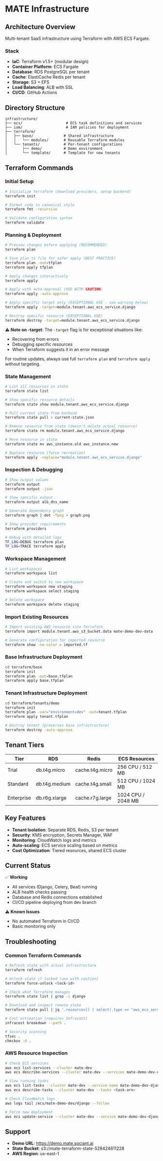 # MATE Infrastructure

## Architecture Overview

Multi-tenant SaaS infrastructure using Terraform with AWS ECS Fargate.

### Stack
- **IaC**: Terraform v1.5+ (modular design)
- **Container Platform**: ECS Fargate
- **Database**: RDS PostgreSQL per tenant
- **Cache**: ElastiCache Redis per tenant
- **Storage**: S3 + EFS
- **Load Balancing**: ALB with SSL
- **CI/CD**: GitHub Actions

## Directory Structure

```
infrastructure/
├── ecs/                    # ECS task definitions and services
├── iam/                    # IAM policies for deployment
├── terraform/
│   ├── base/              # Shared infrastructure
│   │   └── modules/       # Reusable Terraform modules
│   └── tenants/           # Per-tenant configurations
│       ├── demo/          # Demo environment
│       └── template/      # Template for new tenants
```

## Terraform Commands

### Initial Setup
```bash
# Initialize Terraform (download providers, setup backend)
terraform init

# Format code to canonical style
terraform fmt -recursive

# Validate configuration syntax
terraform validate
```

### Planning & Deployment
```bash
# Preview changes before applying (RECOMMENDED)
terraform plan

# Save plan to file for safer apply (BEST PRACTICE)
terraform plan -out=tfplan
terraform apply tfplan

# Apply changes interactively
terraform apply

# Apply with auto-approval (USE WITH CAUTION)
terraform apply -auto-approve

# Apply specific target only (EXCEPTIONAL USE - see warning below)
terraform apply -target=module.tenant.aws_ecs_service.django

# Destroy specific resource (EXCEPTIONAL USE)
terraform destroy -target=module.tenant.aws_ecs_service.django
```

⚠️ **Note on -target**: The `-target` flag is for exceptional situations like:
- Recovering from errors
- Debugging specific resources
- When Terraform suggests it in an error message

For routine updates, always use full `terraform plan` and `terraform apply` without targeting.

### State Management
```bash
# List all resources in state
terraform state list

# Show specific resource details
terraform state show module.tenant.aws_ecs_service.django

# Pull current state from backend
terraform state pull > current-state.json

# Remove resource from state (doesn't delete actual resource)
terraform state rm module.tenant.aws_ecs_service.django

# Move resource in state
terraform state mv aws_instance.old aws_instance.new

# Replace resource (force recreation)
terraform apply -replace="module.tenant.aws_ecs_service.django"
```

### Inspection & Debugging
```bash
# Show output values
terraform output
terraform output -json

# Show specific output
terraform output alb_dns_name

# Generate dependency graph
terraform graph | dot -Tpng > graph.png

# Show provider requirements
terraform providers

# Debug with detailed logs
TF_LOG=DEBUG terraform plan
TF_LOG=TRACE terraform apply
```

### Workspace Management
```bash
# List workspaces
terraform workspace list

# Create and switch to new workspace
terraform workspace new staging
terraform workspace select staging

# Delete workspace
terraform workspace delete staging
```

### Import Existing Resources
```bash
# Import existing AWS resource into Terraform
terraform import module.tenant.aws_s3_bucket.data mate-demo-dev-data

# Generate configuration for imported resource
terraform show -no-color > imported.tf
```

### Base Infrastructure Deployment
```bash
cd terraform/base
terraform init
terraform plan -out=base.tfplan
terraform apply base.tfplan
```

### Tenant Infrastructure Deployment
```bash
cd terraform/tenants/demo
terraform init
terraform plan -var="environment=dev" -out=tenant.tfplan
terraform apply tenant.tfplan

# Destroy tenant (preserves base infrastructure)
terraform destroy -auto-approve
```

## Tenant Tiers

| Tier | RDS | Redis | ECS Resources |
|------|-----|-------|---------------|
| Trial | db.t4g.micro | cache.t4g.micro | 256 CPU / 512 MB |
| Standard | db.t4g.medium | cache.t4g.small | 512 CPU / 1024 MB |
| Enterprise | db.r6g.xlarge | cache.r7g.large | 1024 CPU / 2048 MB |

## Key Features

- **Tenant Isolation**: Separate RDS, Redis, S3 per tenant
- **Security**: KMS encryption, Secrets Manager, WAF
- **Monitoring**: CloudWatch logs and metrics
- **Auto-scaling**: ECS service scaling based on metrics
- **Cost Optimization**: Tiered resources, shared ECS cluster

## Current Status

✅ **Working**
- All services (Django, Celery, Beat) running
- ALB health checks passing
- Database and Redis connections established
- CI/CD pipeline deploying from dev branch

⚠️ **Known Issues**
- No automated Terraform in CI/CD
- Basic monitoring only

## Troubleshooting

### Common Terraform Commands
```bash
# Refresh state with actual infrastructure
terraform refresh

# Unlock state if locked (use with caution)
terraform force-unlock <lock-id>

# Check what Terraform manages
terraform state list | grep -i django

# Download and inspect remote state
terraform state pull | jq '.resources[] | select(.type == "aws_ecs_service")'

# Cost estimation (requires Infracost)
infracost breakdown --path .

# Security scanning
tfsec .
checkov -d .
```

### AWS Resource Inspection
```bash
# Check ECS services
aws ecs list-services --cluster mate-dev
aws ecs describe-services --cluster mate-dev --services mate-demo-dev-django

# View running tasks
aws ecs list-tasks --cluster mate-dev --service-name mate-demo-dev-django
aws ecs describe-tasks --cluster mate-dev --tasks <task-arn>

# Check CloudWatch logs
aws logs tail /ecs/mate-demo-dev/django --follow

# Force new deployment
aws ecs update-service --cluster mate-dev --service mate-demo-dev-django --force-new-deployment
```

## Support

- **Demo URL**: https://demo.mate.sociant.ai
- **State Bucket**: s3://mate-terraform-state-528424611228
- **AWS Region**: us-east-1